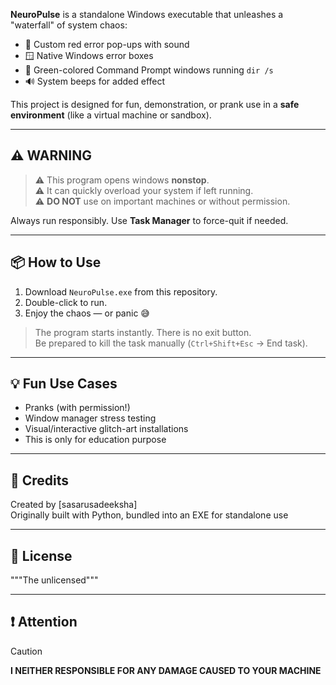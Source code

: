 

**NeuroPulse** is a standalone Windows executable that unleashes a "waterfall" of system chaos:

- 🔴 Custom red error pop-ups with sound
- 🪟 Native Windows error boxes
- 💚 Green-colored Command Prompt windows running `dir /s`
- 🔊 System beeps for added effect

This project is designed for fun, demonstration, or prank use in a **safe environment** (like a virtual machine or sandbox).

---

## ⚠️ WARNING

> ⚠️ This program opens windows **nonstop**.  
> ⚠️ It can quickly overload your system if left running.  
> ⚠️ **DO NOT** use on important machines or without permission.

Always run responsibly. Use **Task Manager** to force-quit if needed.

---

## 📦 How to Use

1. Download `NeuroPulse.exe` from this repository.
2. Double-click to run.
3. Enjoy the chaos — or panic 😅

> The program starts instantly. There is no exit button.  
> Be prepared to kill the task manually (`Ctrl+Shift+Esc` → End task).

---

## 💡 Fun Use Cases

- Pranks (with permission!)
- Window manager stress testing
- Visual/interactive glitch-art installations
- This is only for education purpose
---

## 🧠 Credits

Created by [sasarusadeeksha]  
Originally built with Python, bundled into an EXE for standalone use

---

## 📄 License

 """The unlicensed"""

 ---

 
 ## ❗ Attention
> [!CAUTION]
> **I NEITHER  RESPONSIBLE FOR ANY DAMAGE CAUSED TO YOUR MACHINE**

